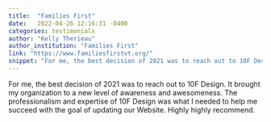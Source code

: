 ```yaml
---
title:  "Families First"
date:   2022-04-26 12:16:31 -0400
categories: testimonials
author: "Kelly Therieau"
author_institution: "Families First"
link: "https://www.familiesfirstvt.org/"
snippet: "For me, the best decision of 2021 was to reach out to 10F Design."
---
```

For me, the best decision of 2021 was to reach out to 10F Design. It brought my organization to a new level of awareness and awesomeness. The professionalism and expertise of 10F Design was what I needed to help me succeed with the goal of updating our Website. Highly highly recommend.